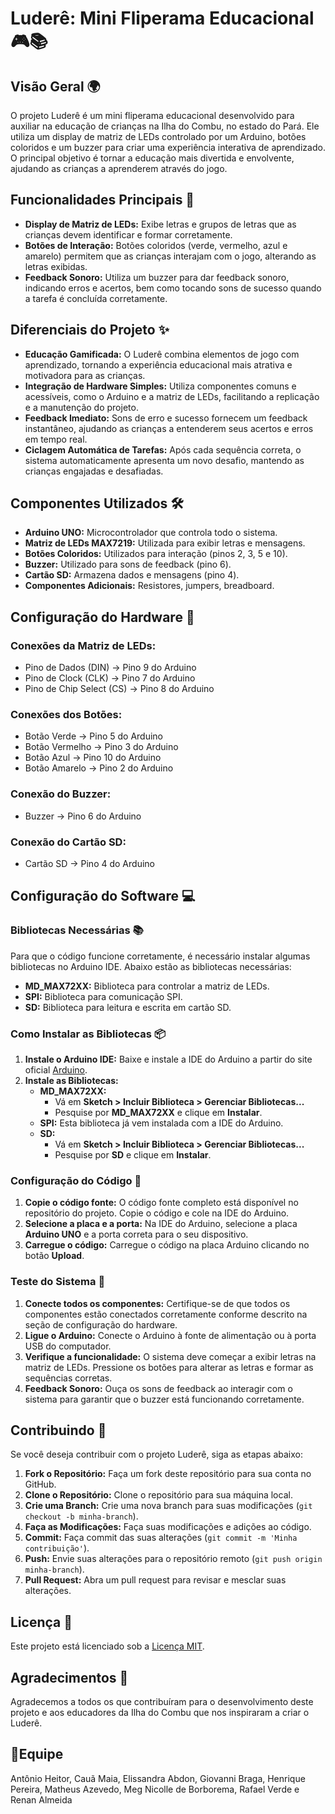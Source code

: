 <h1>Luderê: Mini Fliperama Educacional 🎮📚</h1>
    <h2>Visão Geral 🌍</h2>
    <p>O projeto Luderê é um mini fliperama educacional desenvolvido para auxiliar na educação de crianças na Ilha do Combu, no estado do Pará. Ele utiliza um display de matriz de LEDs controlado por um Arduino, botões coloridos e um buzzer para criar uma experiência interativa de aprendizado. O principal objetivo é tornar a educação mais divertida e envolvente, ajudando as crianças a aprenderem através do jogo.</p>
    <h2>Funcionalidades Principais 🚀</h2>
    <ul>
        <li><strong>Display de Matriz de LEDs:</strong> Exibe letras e grupos de letras que as crianças devem identificar e formar corretamente.</li>
        <li><strong>Botões de Interação:</strong> Botões coloridos (verde, vermelho, azul e amarelo) permitem que as crianças interajam com o jogo, alterando as letras exibidas.</li>
        <li><strong>Feedback Sonoro:</strong> Utiliza um buzzer para dar feedback sonoro, indicando erros e acertos, bem como tocando sons de sucesso quando a tarefa é concluída corretamente.</li>
    </ul>
    <h2>Diferenciais do Projeto ✨</h2>
    <ul>
        <li><strong>Educação Gamificada:</strong> O Luderê combina elementos de jogo com aprendizado, tornando a experiência educacional mais atrativa e motivadora para as crianças.</li>
        <li><strong>Integração de Hardware Simples:</strong> Utiliza componentes comuns e acessíveis, como o Arduino e a matriz de LEDs, facilitando a replicação e a manutenção do projeto.</li>
        <li><strong>Feedback Imediato:</strong> Sons de erro e sucesso fornecem um feedback instantâneo, ajudando as crianças a entenderem seus acertos e erros em tempo real.</li>
        <li><strong>Ciclagem Automática de Tarefas:</strong> Após cada sequência correta, o sistema automaticamente apresenta um novo desafio, mantendo as crianças engajadas e desafiadas.</li>
    </ul>
    <h2>Componentes Utilizados 🛠️</h2>
    <ul>
        <li><strong>Arduino UNO:</strong> Microcontrolador que controla todo o sistema.</li>
        <li><strong>Matriz de LEDs MAX7219:</strong> Utilizada para exibir letras e mensagens.</li>
        <li><strong>Botões Coloridos:</strong> Utilizados para interação (pinos 2, 3, 5 e 10).</li>
        <li><strong>Buzzer:</strong> Utilizado para sons de feedback (pino 6).</li>
        <li><strong>Cartão SD:</strong> Armazena dados e mensagens (pino 4).</li>
        <li><strong>Componentes Adicionais:</strong> Resistores, jumpers, breadboard.</li>
    </ul>
    <h2>Configuração do Hardware 🔧</h2>
    <h3>Conexões da Matriz de LEDs:</h3>
    <ul>
        <li>Pino de Dados (DIN) -> Pino 9 do Arduino</li>
        <li>Pino de Clock (CLK) -> Pino 7 do Arduino</li>
        <li>Pino de Chip Select (CS) -> Pino 8 do Arduino</li>
    </ul>
    <h3>Conexões dos Botões:</h3>
    <ul>
        <li>Botão Verde -> Pino 5 do Arduino</li>
        <li>Botão Vermelho -> Pino 3 do Arduino</li>
        <li>Botão Azul -> Pino 10 do Arduino</li>
        <li>Botão Amarelo -> Pino 2 do Arduino</li>
    </ul>
    <h3>Conexão do Buzzer:</h3>
    <ul>
        <li>Buzzer -> Pino 6 do Arduino</li>
    </ul>
    <h3>Conexão do Cartão SD:</h3>
    <ul>
        <li>Cartão SD -> Pino 4 do Arduino</li>
    </ul>
    <h2>Configuração do Software 💻</h2>
    <h3>Bibliotecas Necessárias 📚</h3>
    <p>Para que o código funcione corretamente, é necessário instalar algumas bibliotecas no Arduino IDE. Abaixo estão as bibliotecas necessárias:</p>
    <ul>
        <li><strong>MD_MAX72XX:</strong> Biblioteca para controlar a matriz de LEDs.</li>
        <li><strong>SPI:</strong> Biblioteca para comunicação SPI.</li>
        <li><strong>SD:</strong> Biblioteca para leitura e escrita em cartão SD.</li>
    </ul>
    <h3>Como Instalar as Bibliotecas 📦</h3>
    <ol>
        <li><strong>Instale o Arduino IDE:</strong> Baixe e instale a IDE do Arduino a partir do site oficial <a href="https://www.arduino.cc/en/software">Arduino</a>.</li>
        <li><strong>Instale as Bibliotecas:</strong>
            <ul>
                <li><strong>MD_MAX72XX:</strong>
                    <ul>
                        <li>Vá em <strong>Sketch > Incluir Biblioteca > Gerenciar Bibliotecas...</strong></li>
                        <li>Pesquise por <strong>MD_MAX72XX</strong> e clique em <strong>Instalar</strong>.</li>
                    </ul>
                </li>
                <li><strong>SPI:</strong> Esta biblioteca já vem instalada com a IDE do Arduino.</li>
                <li><strong>SD:</strong>
                    <ul>
                        <li>Vá em <strong>Sketch > Incluir Biblioteca > Gerenciar Bibliotecas...</strong></li>
                        <li>Pesquise por <strong>SD</strong> e clique em <strong>Instalar</strong>.</li>
                    </ul>
                </li>
            </ul>
        </li>
    </ol>
    <h3>Configuração do Código 📝</h3>
    <ol>
        <li><strong>Copie o código fonte:</strong> O código fonte completo está disponível no repositório do projeto. Copie o código e cole na IDE do Arduino.</li>
        <li><strong>Selecione a placa e a porta:</strong> Na IDE do Arduino, selecione a placa <strong>Arduino UNO</strong> e a porta correta para o seu dispositivo.</li>
        <li><strong>Carregue o código:</strong> Carregue o código na placa Arduino clicando no botão <strong>Upload</strong>.</li>
    </ol>
    <h3>Teste do Sistema 🧪</h3>
    <ol>
        <li><strong>Conecte todos os componentes:</strong> Certifique-se de que todos os componentes estão conectados corretamente conforme descrito na seção de configuração do hardware.</li>
        <li><strong>Ligue o Arduino:</strong> Conecte o Arduino à fonte de alimentação ou à porta USB do computador.</li>
        <li><strong>Verifique a funcionalidade:</strong> O sistema deve começar a exibir letras na matriz de LEDs. Pressione os botões para alterar as letras e formar as sequências corretas.</li>
        <li><strong>Feedback Sonoro:</strong> Ouça os sons de feedback ao interagir com o sistema para garantir que o buzzer está funcionando corretamente.</li>
    </ol>
    <h2>Contribuindo 🤝</h2>
    <p>Se você deseja contribuir com o projeto Luderê, siga as etapas abaixo:</p>
    <ol>
        <li><strong>Fork o Repositório:</strong> Faça um fork deste repositório para sua conta no GitHub.</li>
        <li><strong>Clone o Repositório:</strong> Clone o repositório para sua máquina local.</li>
        <li><strong>Crie uma Branch:</strong> Crie uma nova branch para suas modificações (<code>git checkout -b minha-branch</code>).</li>
        <li><strong>Faça as Modificações:</strong> Faça suas modificações e adições ao código.</li>
        <li><strong>Commit:</strong> Faça commit das suas alterações (<code>git commit -m 'Minha contribuição'</code>).</li>
        <li><strong>Push:</strong> Envie suas alterações para o repositório remoto (<code>git push origin minha-branch</code>).</li>
        <li><strong>Pull Request:</strong> Abra um pull request para revisar e mesclar suas alterações.</li>
    </ol>
    <h2>Licença 📜</h2>
    <p>Este projeto está licenciado sob a <a href="LICENSE">Licença MIT</a>.</p>
    <h2>Agradecimentos 🙏</h2>
    <p>Agradecemos a todos os que contribuíram para o desenvolvimento deste projeto e aos educadores da Ilha do Combu que nos inspiraram a criar o Luderê.</p>
    <h2>👥Equipe</h2>
    <p>Antônio Heitor, Cauã Maia, Elissandra Abdon, Giovanni Braga, Henrique Pereira, Matheus Azevedo, Meg Nicolle de Borborema, Rafael Verde e Renan Almeida </p>
